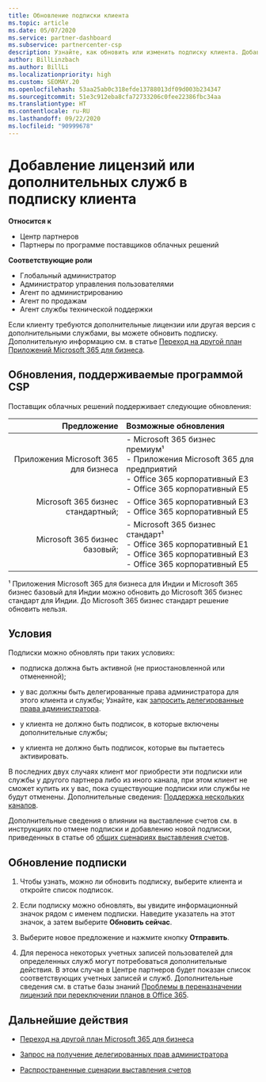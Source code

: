 ```yaml
---
title: Обновление подписки клиента
ms.topic: article
ms.date: 05/07/2020
ms.service: partner-dashboard
ms.subservice: partnercenter-csp
description: Узнайте, как обновить или изменить подписку клиента. Добавьте лицензии или перейдите на другую версию с большим количеством служб.
author: BillLinzbach
ms.author: BillLi
ms.localizationpriority: high
ms.custom: SEOMAY.20
ms.openlocfilehash: 53aa25ab0c318efde13788013df09d003b234347
ms.sourcegitcommit: 51e3c912eba8cfa72733206c0fee22386fbc34aa
ms.translationtype: HT
ms.contentlocale: ru-RU
ms.lasthandoff: 09/22/2020
ms.locfileid: "90999678"
---
```

# <a name="add-licenses-or-more-services-to-a-customers-subscription"></a>Добавление лицензий или дополнительных служб в подписку клиента

**Относится к**

- Центр партнеров
- Партнеры по программе поставщиков облачных решений

**Соответствующие роли**

- Глобальный администратор
- Администратор управления пользователями
- Агент по администрированию
- Агент по продажам
- Агент службы технической поддержки

Если клиенту требуются дополнительные лицензии или другая версия с дополнительными службами, вы можете обновить подписку. Дополнительную информацию см. в статье [Переход на другой план Приложений Microsoft 365 для бизнеса](/microsoft-365/commerce/subscriptions/switch-to-a-different-plan).

## <a name="upgrades-supported-in-the-csp-program"></a>Обновления, поддерживаемые программой CSP <a id="upgradesubscription"></a>

Поставщик облачных решений поддерживает следующие обновления:

| Предложение | Возможные обновления|
|---:|:---|
| Приложения Microsoft 365 для бизнеса   | - Microsoft 365 бизнес премиум¹ <br/>  - Приложения Microsoft 365 для предприятий <br/> - Office 365 корпоративный E3 <br/> - Office 365 корпоративный E5 <br/> |
| Microsoft 365 бизнес стандартный;    | - Office 365 корпоративный E3 <br/> - Office 365 корпоративный E5 <br/> |
| Microsoft 365 бизнес базовый; | - Microsoft 365 бизнес стандарт¹ <br/> - Office 365 корпоративный E1 <br/> - Office 365 корпоративный E3<br/> - Office 365 корпоративный E5 <br/> |

¹ Приложения Microsoft 365 для бизнеса для Индии и Microsoft 365 бизнес базовый для Индии можно обновить до Microsoft 365 бизнес стандарт для Индии. До Microsoft 365 бизнес стандарт решение обновить нельзя.


## <a name="conditions"></a>Условия

Подписки можно обновлять при таких условиях:

- подписка должна быть активной (не приостановленной или отмененной);

- у вас должны быть делегированные права администратора для этого клиента и службы; Узнайте, как [запросить делегированные права администратора](request-a-relationship-with-a-customer.md).

- у клиента не должно быть подписок, в которые включены дополнительные службы;

- у клиента не должно быть подписок, которые вы пытаетесь активировать.

В последних двух случаях клиент мог приобрести эти подписки или службы у другого партнера либо из иного канала, при этом клиент не сможет купить их у вас, пока существующие подписки или службы не будут отменены. Дополнительные сведения: [Поддержка нескольких каналов](multichannel.md).

Дополнительные сведения о влиянии на выставление счетов см. в инструкциях по отмене подписки и добавлению новой подписки, приведенных в статье об [общих сценариях выставления счетов](common-billing-scenarios.md).

## <a name="upgrade-a-subscription"></a>Обновление подписки

1. Чтобы узнать, можно ли обновить подписку, выберите клиента и откройте список подписок.

2. Если подписку можно обновлять, вы увидите информационный значок рядом с именем подписки. Наведите указатель на этот значок, а затем выберите **Обновить сейчас**.

3. Выберите новое предложение и нажмите кнопку **Отправить**.

4. Для переноса некоторых учетных записей пользователей для определенных служб могут потребоваться дополнительные действия. В этом случае в Центре партнеров будет показан список соответствующих учетных записей и служб. Дополнительные сведения см. в статье базы знаний [Проблемы в переназначении лицензий при переключении планов в Office 365](/microsoft-365/commerce/subscriptions/switch-to-a-different-plan).


## <a name="next-steps"></a>Дальнейшие действия

- [Переход на другой план Microsoft 365 для бизнеса](/microsoft-365/commerce/subscriptions/switch-to-a-different-plan)

- [Запрос на получение делегированных прав администратора](request-a-relationship-with-a-customer.md)

- [Распространенные сценарии выставления счетов](common-billing-scenarios.md)
